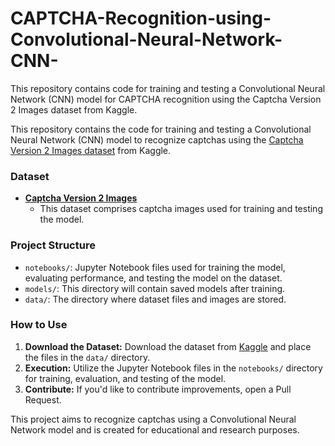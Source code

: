 # CAPTCHA-Recognition-using-Convolutional-Neural-Network-CNN-
This repository contains code for training and testing a Convolutional Neural Network (CNN) model for CAPTCHA recognition using the Captcha Version 2 Images dataset from Kaggle.

This repository contains the code for training and testing a Convolutional Neural Network (CNN) model to recognize captchas using the [Captcha Version 2 Images dataset](https://www.kaggle.com/datasets/fournierp/captcha-version-2-images/data) from Kaggle.

### Dataset
- **[Captcha Version 2 Images](https://www.kaggle.com/datasets/fournierp/captcha-version-2-images/data)**
  - This dataset comprises captcha images used for training and testing the model.

### Project Structure
- `notebooks/`: Jupyter Notebook files used for training the model, evaluating performance, and testing the model on the dataset.
- `models/`: This directory will contain saved models after training.
- `data/`: The directory where dataset files and images are stored.

### How to Use
1. **Download the Dataset:** Download the dataset from [Kaggle](https://www.kaggle.com/datasets/fournierp/captcha-version-2-images/data) and place the files in the `data/` directory.
2. **Execution:** Utilize the Jupyter Notebook files in the `notebooks/` directory for training, evaluation, and testing of the model.
3. **Contribute:** If you'd like to contribute improvements, open a Pull Request.

This project aims to recognize captchas using a Convolutional Neural Network model and is created for educational and research purposes.

